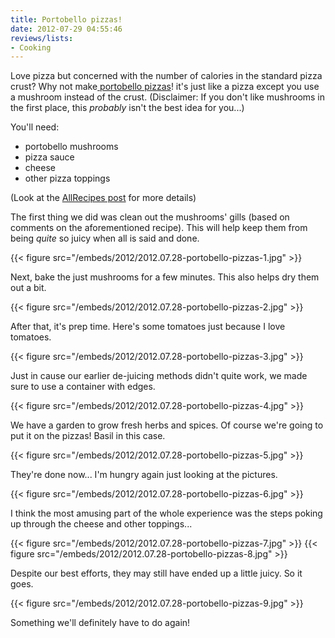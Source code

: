 ```yaml
---
title: Portobello pizzas!
date: 2012-07-29 04:55:46
reviews/lists:
- Cooking
---
```

Love pizza but concerned with the number of calories in the standard pizza crust? Why not make<a title="Personal Portobello Pizzas" href="http://allrecipes.com/recipe/personal-portobello-pizza/"> portobello pizzas</a>! it's just like a pizza except you use a mushroom instead of the crust. (Disclaimer: If you don't like mushrooms in the first place, this *probably* isn't the best idea for you...)

You'll need:

* portobello mushrooms
* pizza sauce
* cheese
* other pizza toppings

(Look at the <a title="AllRecipes: Personal Portobello Pizza" href="http://allrecipes.com/recipe/personal-portobello-pizza/">AllRecipes post</a> for more details)

<!--more-->

The first thing we did was clean out the mushrooms' gills (based on comments on the aforementioned recipe). This will help keep them from being *quite* so juicy when all is said and done.

{{< figure src="/embeds/2012/2012.07.28-portobello-pizzas-1.jpg" >}}

Next, bake the just mushrooms for a few minutes. This also helps dry them out a bit.

{{< figure src="/embeds/2012/2012.07.28-portobello-pizzas-2.jpg" >}}

After that, it's prep time. Here's some tomatoes just because I love tomatoes.

{{< figure src="/embeds/2012/2012.07.28-portobello-pizzas-3.jpg" >}}

Just in cause our earlier de-juicing methods didn't quite work, we made sure to use a container with edges.

{{< figure src="/embeds/2012/2012.07.28-portobello-pizzas-4.jpg" >}}

We have a garden to grow fresh herbs and spices. Of course we're going to put it on the pizzas! Basil in this case.

{{< figure src="/embeds/2012/2012.07.28-portobello-pizzas-5.jpg" >}}

They're done now... I'm hungry again just looking at the pictures.

{{< figure src="/embeds/2012/2012.07.28-portobello-pizzas-6.jpg" >}}

I think the most amusing part of the whole experience was the steps poking up through the cheese and other toppings...

{{< figure src="/embeds/2012/2012.07.28-portobello-pizzas-7.jpg" >}} {{< figure src="/embeds/2012/2012.07.28-portobello-pizzas-8.jpg" >}}

Despite our best efforts, they may still have ended up a little juicy. So it goes.

{{< figure src="/embeds/2012/2012.07.28-portobello-pizzas-9.jpg" >}}

Something we'll definitely have to do again!